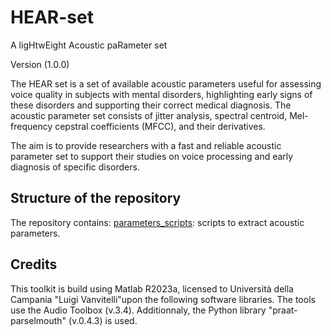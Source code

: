 # HEAR-set
A ligHtwEight Acoustic paRameter set 

Version (1.0.0)

The HEAR set is a set of available acoustic parameters useful for assessing voice quality in subjects with mental disorders, highlighting early signs of these disorders and supporting their correct medical diagnosis. The acoustic parameter set consists of jitter analysis, spectral centroid, Mel-frequency cepstral coefficients (MFCC), and their derivatives. 

The aim is to provide researchers with a fast and reliable acoustic parameter set to support their studies on voice processing and early diagnosis of specific disorders.


## Structure of the repository

The repository contains:
[parameters_scripts](https://github.com/LauraVerde/HEAR-set/tree/main/parameters_scripts): scripts to extract acoustic parameters.


## Credits

This toolkit is build using Matlab R2023a, licensed to Università della Campania "Luigi Vanvitelli"upon the following software libraries. The tools use the Audio Toolbox (v.3.4).
Additionnaly, the Python library "praat-parselmouth" (v.0.4.3) is used.

